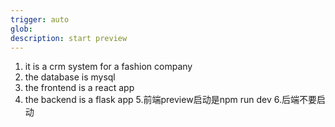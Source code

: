 ```yaml
---
trigger: auto
glob:
description: start preview
---
```


1. it is a crm system for a fashion company
2. the database is mysql
3. the frontend is a react app
4. the backend is a flask app
5.前端preview启动是npm run dev
6.后端不要启动